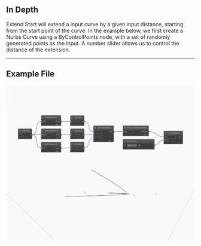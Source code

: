 ## In Depth
Extend Start will extend a input curve by a given input distance, starting from the start point of the curve. In the example below, we first create a Nurbs Curve using a ByControlPoints node, with a set of randomly generated points as the input. A number slider allows us to control the distance of the extension.
___
## Example File

![ExtendStart](./Autodesk.DesignScript.Geometry.Curve.ExtendStart_img.jpg)

